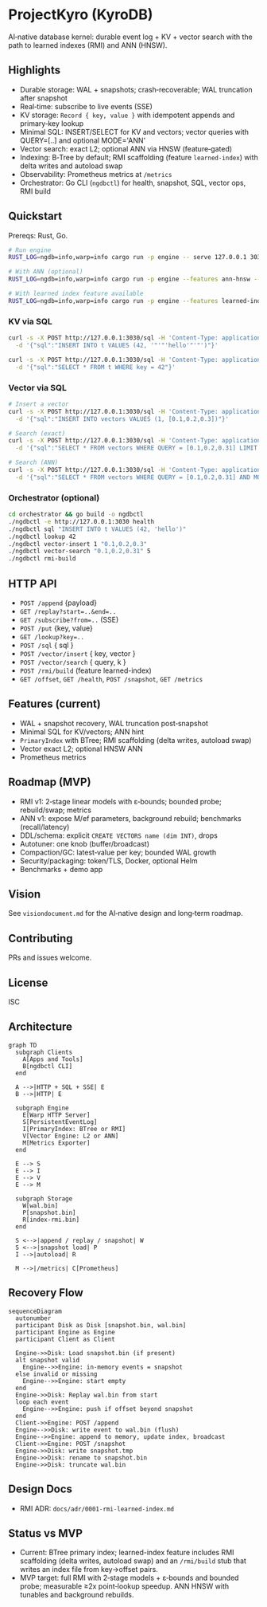 # ProjectKyro (KyroDB)

AI‑native database kernel: durable event log + KV + vector search with the path to learned indexes (RMI) and ANN (HNSW).

## Highlights
- Durable storage: WAL + snapshots; crash‑recoverable; WAL truncation after snapshot
- Real‑time: subscribe to live events (SSE)
- KV storage: `Record { key, value }` with idempotent appends and primary‑key lookup
- Minimal SQL: INSERT/SELECT for KV and vectors; vector queries with QUERY=[..] and optional MODE='ANN'
- Vector search: exact L2; optional ANN via HNSW (feature‑gated)
- Indexing: B‑Tree by default; RMI scaffolding (feature `learned-index`) with delta writes and autoload swap
- Observability: Prometheus metrics at `/metrics`
- Orchestrator: Go CLI (`ngdbctl`) for health, snapshot, SQL, vector ops, RMI build

## Quickstart

Prereqs: Rust, Go.

```bash
# Run engine
RUST_LOG=ngdb=info,warp=info cargo run -p engine -- serve 127.0.0.1 3030

# With ANN (optional)
RUST_LOG=ngdb=info,warp=info cargo run -p engine --features ann-hnsw -- serve 127.0.0.1 3030

# With learned index feature available
RUST_LOG=ngdb=info,warp=info cargo run -p engine --features learned-index -- serve 127.0.0.1 3030
```

### KV via SQL
```bash
curl -s -X POST http://127.0.0.1:3030/sql -H 'Content-Type: application/json' \
  -d '{"sql":"INSERT INTO t VALUES (42, '"'"'hello'"'"')"}'

curl -s -X POST http://127.0.0.1:3030/sql -H 'Content-Type: application/json' \
  -d '{"sql":"SELECT * FROM t WHERE key = 42"}'
```

### Vector via SQL
```bash
# Insert a vector
curl -s -X POST http://127.0.0.1:3030/sql -H 'Content-Type: application/json' \
  -d '{"sql":"INSERT INTO vectors VALUES (1, [0.1,0.2,0.3])"}'

# Search (exact)
curl -s -X POST http://127.0.0.1:3030/sql -H 'Content-Type: application/json' \
  -d '{"sql":"SELECT * FROM vectors WHERE QUERY = [0.1,0.2,0.31] LIMIT 5"}'

# Search (ANN)
curl -s -X POST http://127.0.0.1:3030/sql -H 'Content-Type: application/json' \
  -d '{"sql":"SELECT * FROM vectors WHERE QUERY = [0.1,0.2,0.31] AND MODE='"'"'ANN'"'"' LIMIT 5"}'
```

### Orchestrator (optional)
```bash
cd orchestrator && go build -o ngdbctl
./ngdbctl -e http://127.0.0.1:3030 health
./ngdbctl sql "INSERT INTO t VALUES (42, 'hello')"
./ngdbctl lookup 42
./ngdbctl vector-insert 1 "0.1,0.2,0.3"
./ngdbctl vector-search "0.1,0.2,0.31" 5
./ngdbctl rmi-build
```

## HTTP API
- `POST /append` {payload}
- `GET /replay?start=..&end=..`
- `GET /subscribe?from=..` (SSE)
- `POST /put` {key, value}
- `GET /lookup?key=..`
- `POST /sql` { sql }
- `POST /vector/insert` { key, vector }
- `POST /vector/search` { query, k }
- `POST /rmi/build` (feature learned-index)
- `GET /offset`, `GET /health`, `POST /snapshot`, `GET /metrics`

## Features (current)
- WAL + snapshot recovery, WAL truncation post‑snapshot
- Minimal SQL for KV/vectors; ANN hint
- `PrimaryIndex` with BTree; RMI scaffolding (delta writes, autoload swap)
- Vector exact L2; optional HNSW ANN
- Prometheus metrics

## Roadmap (MVP)
- RMI v1: 2‑stage linear models with ε‑bounds; bounded probe; rebuild/swap; metrics
- ANN v1: expose M/ef parameters, background rebuild; benchmarks (recall/latency)
- DDL/schema: explicit `CREATE VECTORS name (dim INT)`, drops
- Autotuner: one knob (buffer/broadcast)
- Compaction/GC: latest‑value per key; bounded WAL growth
- Security/packaging: token/TLS, Docker, optional Helm
- Benchmarks + demo app

## Vision
See `visiondocument.md` for the AI‑native design and long‑term roadmap.

## Contributing
PRs and issues welcome.

## License
ISC

## Architecture

```mermaid
graph TD
  subgraph Clients
    A[Apps and Tools]
    B[ngdbctl CLI]
  end

  A -->|HTTP + SQL + SSE| E
  B -->|HTTP| E

  subgraph Engine
    E[Warp HTTP Server]
    S[PersistentEventLog]
    I[PrimaryIndex: BTree or RMI]
    V[Vector Engine: L2 or ANN]
    M[Metrics Exporter]
  end

  E --> S
  E --> I
  E --> V
  E --> M

  subgraph Storage
    W[wal.bin]
    P[snapshot.bin]
    R[index-rmi.bin]
  end

  S <-->|append / replay / snapshot| W
  S <-->|snapshot load| P
  I -->|autoload| R

  M -->|/metrics| C[Prometheus]
```

## Recovery Flow

```mermaid
sequenceDiagram
  autonumber
  participant Disk as Disk [snapshot.bin, wal.bin]
  participant Engine as Engine
  participant Client as Client

  Engine->>Disk: Load snapshot.bin (if present)
  alt snapshot valid
    Engine-->>Engine: in-memory events = snapshot
  else invalid or missing
    Engine-->>Engine: start empty
  end
  Engine->>Disk: Replay wal.bin from start
  loop each event
    Engine-->>Engine: push if offset beyond snapshot
  end
  Client->>Engine: POST /append
  Engine-->>Disk: write event to wal.bin (flush)
  Engine-->>Engine: append to memory, update index, broadcast
  Client->>Engine: POST /snapshot
  Engine->>Disk: write snapshot.tmp
  Engine->>Disk: rename to snapshot.bin
  Engine->>Disk: truncate wal.bin
```

## Design Docs
- RMI ADR: `docs/adr/0001-rmi-learned-index.md`

## Status vs MVP
- Current: BTree primary index; learned-index feature includes RMI scaffolding (delta writes, autoload swap) and an `/rmi/build` stub that writes an index file from key→offset pairs.
- MVP target: full RMI with 2‑stage models + ε‑bounds and bounded probe; measurable ≥2x point‑lookup speedup. ANN HNSW with tunables and background rebuilds.